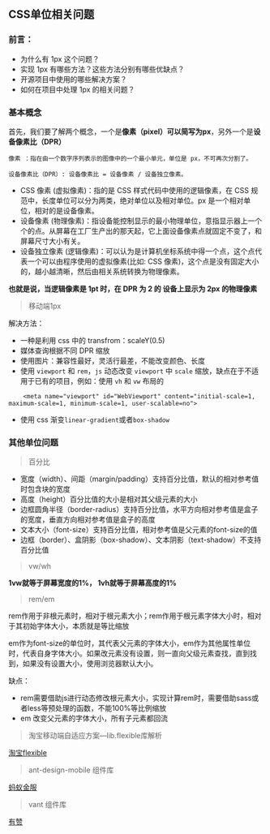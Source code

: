 ## CSS单位相关问题

### 前言：

* 为什么有 1px 这个问题？
* 实现 1px 有哪些方法？这些方法分别有哪些优缺点？
* 开源项目中使用的哪些解决方案？
* 如何在项目中处理 1px 的相关问题？

### 基本概念

首先，我们要了解两个概念，一个是**像素（pixel）可以简写为px**，另外一个是**设备像素比（DPR）**

``` text
像素 ：指在由一个数字序列表示的图像中的一个最小单元，单位是 px，不可再次分割了。

设备像素比（DPR）: 设备像素比 = 设备像素 / 设备独立像素。

```

* CSS 像素 (虚拟像素)：指的是 CSS 样式代码中使用的逻辑像素，在 CSS 规范中，长度单位可以分为两类，绝对单位以及相对单位。px 是一个相对单位，相对的是设备像素。
* 设备像素 (物理像素)：指设备能控制显示的最小物理单位，意指显示器上一个个的点。从屏幕在工厂生产出的那天起，它上面设备像素点就固定不变了，和屏幕尺寸大小有关。
* 设备独立像素 (逻辑像素)：可以认为是计算机坐标系统中得一个点，这个点代表一个可以由程序使用的虚拟像素(比如: CSS 像素)，这个点是没有固定大小的，越小越清晰，然后由相关系统转换为物理像素。

**也就是说，当逻辑像素是 1pt 时，在 DPR 为 2 的 设备上显示为 2px 的物理像素**

> 移动端1px

解决方法：

* 一种是利用 css 中的 transfrom：scaleY(0.5)
* 媒体查询根据不同 DPR 缩放
* 使用图片：兼容性最好，灵活行最差，不能改变颜色、长度
* 使用 `viewport` 和 `rem`，`js` 动态改变 `viewport` 中 `scale` 缩放，缺点在于不适用于已有的项目，例如：使用 `vh` 和 `vw` 布局的

``` less
    <meta name="viewport" id="WebViewport" content="initial-scale=1,    maximum-scale=1, minimum-scale=1, user-scalable=no">
```

* 使用 css 渐变`linear-gradient`或者`box-shadow`

### 其他单位问题

> 百分比

* 宽度（width）、间距（margin/padding）支持百分比值，默认的相对参考值时包含块的宽度
* 高度（height）百分比值的大小是相对其父级元素的大小
* 边框圆角半径（border-radius）支持百分比值，水平方向相对参考值是盒子的宽度，垂直方向相对参考值是盒子的高度
* 文本大小（font-size）支持百分比值，相对参考值是父元素的font-size的值
* 边框（border）、盒阴影（box-shadow）、文本阴影（text-shadow）不支持百分比值

> vw/wh

**1vw就等于屏幕宽度的1%， 1vh就等于屏幕高度的1%**

> rem/em

rem作用于非根元素时，相对于根元素大小；rem作用于根元素字体大小时，相对于其初始字体大小，本质就是等比缩放

em作为font-size的单位时，其代表父元素的字体大小，em作为其他属性单位时，代表自身字体大小。如果改元素没有设置，则一直向父级元素查找，直到找到，如果没有设置大小，使用浏览器默认大小。

缺点：
 * rem需要借助js进行动态修改根元素大小，实现计算rem时，需要借助sass或者less等预处理的函数，不能100%等比例缩放
 * em 改变父元素的字体大小，所有子元素都回流

> 淘宝移动端自适应方案—lib.flexible库解析

[淘宝flexible](https://github.com/amfe/lib-flexible)

> ant-design-mobile 组件库

[蚂蚁金服](https://link.zhihu.com/?target=https%3A//github.com/ant-design/ant-design-mobile/blob/master/components/style/mixins/hairline.less)

> vant 组件库

[有赞](https://link.zhihu.com/?target=https%3A//github.com/youzan/vant/blob/dev/src/style/mixins/hairline.less)
